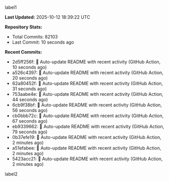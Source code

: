 
label1 
<!-- ACTIVITY_START -->
**Last Updated:** 2025-10-12 18:39:22 UTC

**Repository Stats:**
- Total Commits: 82103
- Last Commit: 10 seconds ago

**Recent Commits:**
- 2d5ff256f: 🤖 Auto-update README with recent activity (GitHub Action, 10 seconds ago)
- a526c4397: 🤖 Auto-update README with recent activity (GitHub Action, 20 seconds ago)
- 62a80452f: 🤖 Auto-update README with recent activity (GitHub Action, 31 seconds ago)
- 753aabe4e: 🤖 Auto-update README with recent activity (GitHub Action, 44 seconds ago)
- 6cb9f38bf: 🤖 Auto-update README with recent activity (GitHub Action, 56 seconds ago)
- cb0bbb72c: 🤖 Auto-update README with recent activity (GitHub Action, 67 seconds ago)
- eb9339662: 🤖 Auto-update README with recent activity (GitHub Action, 79 seconds ago)
- 0b37efe19: 🤖 Auto-update README with recent activity (GitHub Action, 2 minutes ago)
- a51efabee: 🤖 Auto-update README with recent activity (GitHub Action, 2 minutes ago)
- 5423acc21: 🤖 Auto-update README with recent activity (GitHub Action, 2 minutes ago)
<!-- ACTIVITY_END -->

label2
